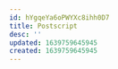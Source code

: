 ```yaml
---
id: hYgqeYa6oPWYXc8ihh0D7
title: Postscript
desc: ''
updated: 1639759645945
created: 1639759645945
---
```


